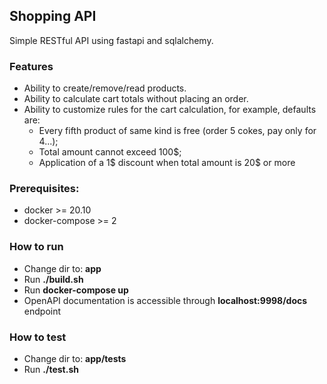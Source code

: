 ## Shopping API

Simple RESTful API using fastapi and sqlalchemy.

### Features

- Ability to create/remove/read products.
- Ability to calculate cart totals without placing an order.
- Ability to customize rules for the cart calculation, for example, defaults are:
    - Every fifth product of same kind is free (order 5 cokes, pay only for 4...);
    - Total amount cannot exceed 100$;
    - Application of a 1$ discount when total amount is 20$ or more


### Prerequisites:
- docker >= 20.10
- docker-compose >= 2

### How to run
- Change dir to: **app**
- Run **./build.sh**
- Run **docker-compose up**
- OpenAPI documentation is accessible through **localhost:9998/docs** endpoint

### How to test
- Change dir to: **app/tests**
- Run **./test.sh**
